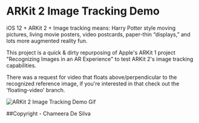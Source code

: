 # ARKit 2 Image Tracking Demo
iOS 12 + ARKit 2 + Image tracking means: Harry Potter style moving pictures, living movie posters, video postcards, paper-thin “displays,” and lots more augmented reality fun.

This project is a quick & dirty repurposing of Apple's ARKit 1 project "Recognizing Images in an AR Experience" to test ARKit 2's image tracking capabilities.

There was a request for video that floats above/perpendicular to the recognized reference image, if you're interested in that check out the 'floating-video' branch.

![ARKit 2 Image Tracking Demo Gif](//1.mp4)

##Copyright - Chameera De Silva 

